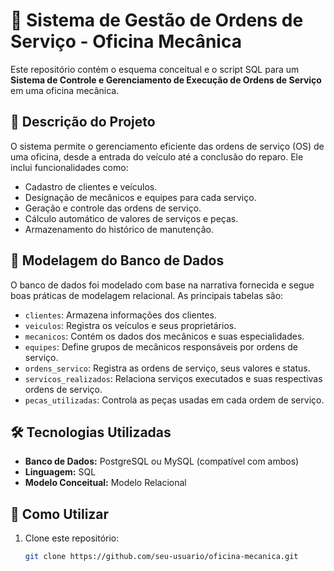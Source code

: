 # 🚗 Sistema de Gestão de Ordens de Serviço - Oficina Mecânica

Este repositório contém o esquema conceitual e o script SQL para um **Sistema de Controle e Gerenciamento de Execução de Ordens de Serviço** em uma oficina mecânica.

## 📌 Descrição do Projeto

O sistema permite o gerenciamento eficiente das ordens de serviço (OS) de uma oficina, desde a entrada do veículo até a conclusão do reparo. Ele inclui funcionalidades como:

- Cadastro de clientes e veículos.
- Designação de mecânicos e equipes para cada serviço.
- Geração e controle das ordens de serviço.
- Cálculo automático de valores de serviços e peças.
- Armazenamento do histórico de manutenção.

## 📐 Modelagem do Banco de Dados

O banco de dados foi modelado com base na narrativa fornecida e segue boas práticas de modelagem relacional. As principais tabelas são:

- `clientes`: Armazena informações dos clientes.
- `veiculos`: Registra os veículos e seus proprietários.
- `mecanicos`: Contém os dados dos mecânicos e suas especialidades.
- `equipes`: Define grupos de mecânicos responsáveis por ordens de serviço.
- `ordens_servico`: Registra as ordens de serviço, seus valores e status.
- `servicos_realizados`: Relaciona serviços executados e suas respectivas ordens de serviço.
- `pecas_utilizadas`: Controla as peças usadas em cada ordem de serviço.

## 🛠 Tecnologias Utilizadas

- **Banco de Dados:** PostgreSQL ou MySQL (compatível com ambos)
- **Linguagem:** SQL
- **Modelo Conceitual:** Modelo Relacional

## 🚀 Como Utilizar

1. Clone este repositório:
   ```bash
   git clone https://github.com/seu-usuario/oficina-mecanica.git
